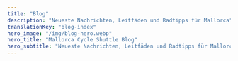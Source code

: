 ```yaml
---
title: "Blog"
description: "Neueste Nachrichten, Leitfäden und Radtipps für Mallorca"
translationKey: "blog-index"
hero_image: "/img/blog-hero.webp"
hero_title: "Mallorca Cycle Shuttle Blog"
hero_subtitle: "Neueste Nachrichten, Leitfäden und Radtipps für Mallorca"
---
```

